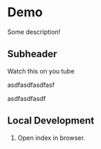 # Demo

Some description!

## Subheader

Watch this on you tube

asdfasdfasdfasf

asdfasdfasdf

## Local Development

1. Open index in browser.